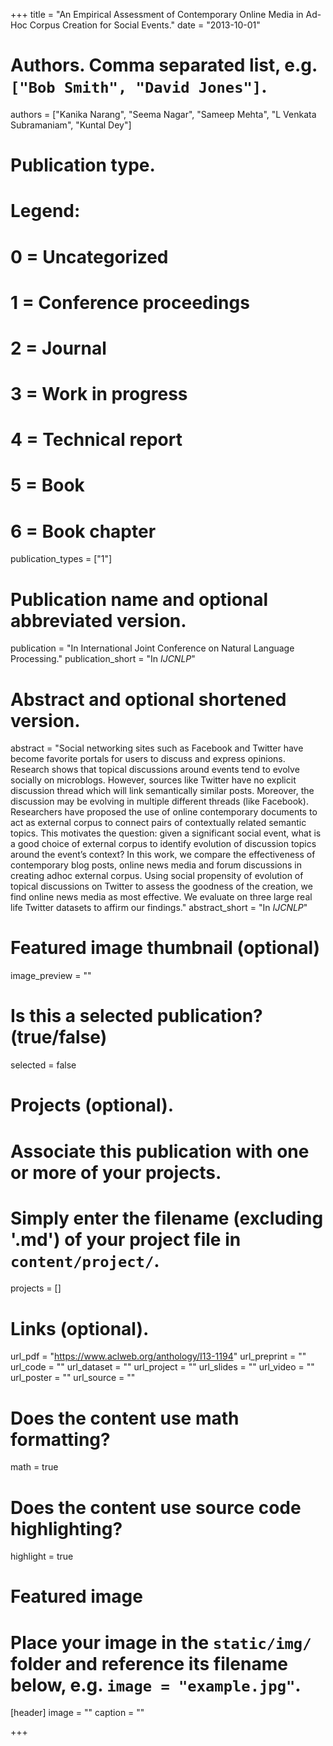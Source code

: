 +++
title = "An Empirical Assessment of Contemporary Online Media in Ad-Hoc Corpus Creation for Social Events."
date = "2013-10-01"

# Authors. Comma separated list, e.g. `["Bob Smith", "David Jones"]`.
authors = ["Kanika Narang", "Seema Nagar", "Sameep Mehta", "L Venkata Subramaniam", "Kuntal Dey"]

# Publication type.
# Legend:
# 0 = Uncategorized
# 1 = Conference proceedings
# 2 = Journal
# 3 = Work in progress
# 4 = Technical report
# 5 = Book
# 6 = Book chapter
publication_types = ["1"]

# Publication name and optional abbreviated version.
publication = "In International Joint Conference on Natural Language Processing."
publication_short = "In *IJCNLP*"

# Abstract and optional shortened version.
abstract = "Social networking sites such as Facebook and Twitter have become favorite portals for users to discuss and express opinions. Research shows that topical discussions around events tend to evolve socially on microblogs. However, sources like Twitter have no explicit discussion thread which will link semantically similar posts. Moreover, the discussion may be evolving in multiple different threads (like Facebook). Researchers have proposed the use of online contemporary documents to act as external corpus to connect pairs of contextually related semantic topics. This motivates the question: given a significant social event, what is a good choice of external corpus to identify evolution of discussion topics around the event’s context? In this work, we compare the effectiveness of contemporary blog posts, online news media and forum discussions in creating adhoc external corpus. Using social propensity of evolution of topical discussions on Twitter to assess the goodness of the creation, we find online news media as most effective. We evaluate on three large real life Twitter datasets to affirm our findings."
abstract_short = "In *IJCNLP*"

# Featured image thumbnail (optional)
image_preview = ""

# Is this a selected publication? (true/false)
selected = false

# Projects (optional).
#   Associate this publication with one or more of your projects.
#   Simply enter the filename (excluding '.md') of your project file in `content/project/`.
projects = []

# Links (optional).
url_pdf = "https://www.aclweb.org/anthology/I13-1194"
url_preprint = ""
url_code = ""
url_dataset = ""
url_project = ""
url_slides = ""
url_video = ""
url_poster = ""
url_source = ""

# Does the content use math formatting?
math = true

# Does the content use source code highlighting?
highlight = true

# Featured image
# Place your image in the `static/img/` folder and reference its filename below, e.g. `image = "example.jpg"`.
[header]
image = ""
caption = ""

+++
